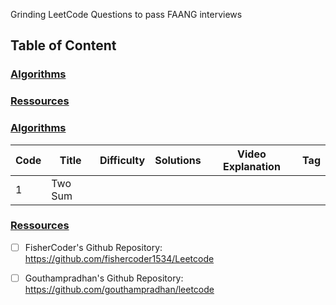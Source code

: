 Grinding LeetCode Questions to pass FAANG interviews

## Table of Content

### [Algorithms](#algorithms)
### [Ressources](#ressources)


### [Algorithms](#algorithms)

  Code | Title | Difficulty | Solutions | Video Explanation | Tag
  --- | --- | --- | --- | --- | ---
  1 | Two Sum | 

### [Ressources](#ressources)

  - [ ] FisherCoder's Github Repository: https://github.com/fishercoder1534/Leetcode
  - [ ] Gouthampradhan's Github Repository: https://github.com/gouthampradhan/leetcode

